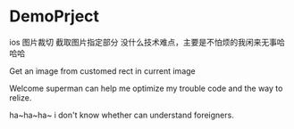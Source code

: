 # DemoPrject
ios 图片裁切 截取图片指定部分
没什么技术难点，主要是不怕烦的我闲来无事哈哈哈

Get an image from customed rect in current image

Welcome superman can help me optimize my trouble code and the way to relize.

ha~ha~ha~ i don't know whether can understand foreigners.
